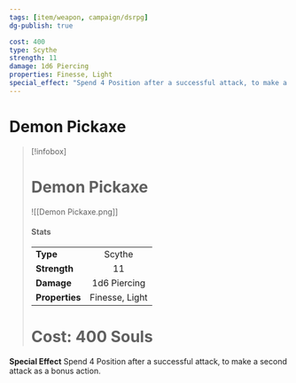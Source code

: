 ```yaml
---
tags: [item/weapon, campaign/dsrpg]
dg-publish: true

cost: 400
type: Scythe
strength: 11
damage: 1d6 Piercing
properties: Finesse, Light
special_effect: "Spend 4 Position after a successful attack, to make a second attack as a bonus action."
---
```



# Demon Pickaxe
> [!infobox]
> # Demon Pickaxe
> ![[Demon Pickaxe.png]]
> #### Stats
> | | |
> | :-- | :-: |
> | **Type** | Scythe |
> | **Strength** | 11 |
> | **Damage** |  1d6 Piercing |
> | **Properties** |  Finesse, Light |
> # Cost: 400 Souls

**Special Effect**
Spend 4 Position after a successful attack, to make a second attack as a bonus action.